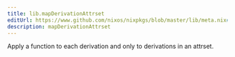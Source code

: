 ```yaml
---
title: lib.mapDerivationAttrset
editUrl: https://www.github.com/nixos/nixpkgs/blob/master/lib/meta.nix#L61C26
description: mapDerivationAttrset
---
```


Apply a function to each derivation and only to derivations in an attrset.
